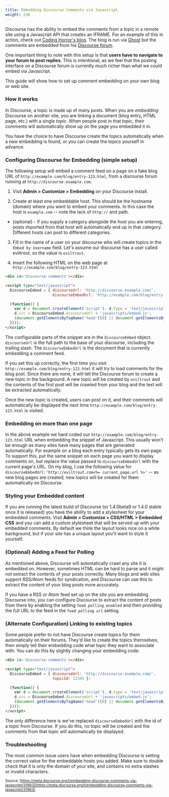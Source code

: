 ```yaml
---
title: Embedding Discourse Comments via Javascript
weight: 230
---
```


Discourse has the ability to embed the comments from a topic in a remote site using a Javascript API that creates an IFRAME. For an example of this in action, check out [Coding Horror's blog](http://blog.codinghorror.com/welcome-to-the-internet-of-compromised-things/#discourse-comments). The blog is run via [Ghost](https://ghost.org/) but the comments are embedded from his [Discourse forum](http://discourse.codinghorror.com/t/welcome-to-the-internet-of-compromised-things/3550).

One important thing to note with this setup is that **users have to navigate to your forum to post replies**. This is intentional, as we feel that the posting interface on a Discourse forum is currently much richer than what we could embed via Javascript.

This guide will show how to set up comment embedding on your own blog or web site.

### How it works

In Discourse, a topic is made up of many posts. When you are *embedding* Discourse on another site, you are linking a document (blog entry, HTML page, etc.) with a single *topic*.  When people post in that topic, their comments will automatically show up on the page you embedded it in.

You have the choice to have Discourse create the topics automatically when a new embedding is found, or you can create the topics yourself in advance. 

### Configuring Discourse for Embedding (simple setup)

The following setup will embed a comment feed on a page on a fake blog URL of `http://example.com/blog/entry-123.html`, from a discourse forum running at `http://discourse.example.com`.

1. Visit **Admin &gt; Customize &gt; Embedding** on your Discourse install.  

2. Create at least one embeddable host. This should be the hostname (domain) where you want to embed your comments. In this case the host is `example.com` -- note the lack of `http://` and path. 

  * (optional) - if you supply a category alongside the host you are entering, posts imported from that host will automatically end up in that category. Different hosts can post to different categories.
  
3. Fill in the name of a user on your discourse who will create topics in the `Embed by Username` field. Let's assume our discourse has a user called eviltrout, so the value is `eviltrout`.

4. Insert the following HTML on the web page at `http://example.com/blog/entry-123.html`

```html
<div id='discourse-comments'></div>

<script type="text/javascript">
  DiscourseEmbed = { discourseUrl: 'http://discourse.example.com/',
                     discourseEmbedUrl: 'http://example.com/blog/entry-123.html' };

  (function() {
    var d = document.createElement('script'); d.type = 'text/javascript'; d.async = true;
    d.src = DiscourseEmbed.discourseUrl + 'javascripts/embed.js';
    (document.getElementsByTagName('head')[0] || document.getElementsByTagName('body')[0]).appendChild(d);
  })();
</script>
```

The configurable parts of the snippet are in the `DiscourseEmbed` object. `discourseUrl` is the full path to the base of your discourse, including the trailing slash. The `discourseEmbedUrl` is the document that is currently embedding a comment feed.

If you set this up correctly, the first time you visit `http://example.com/blog/entry-123.html` it will try to load comments for the blog post. Since there are none, it will tell the Discourse forum to create a new topic in the background. A new topic will be created by `eviltrout` and the contents of the first post will be crawled from your blog and the text will be extracted automatically.

Once the new topic is created, users can post on it, and their comments will automatically be displayed the next time `http://example.com/blog/entry-123.html` is visited.

### Embedding on more than one page

In the above example we hard coded our `http://example.com/blog/entry-123.html` URL when embedding the snippet of Javascript. This usually won't be enough as many sites have many pages that are generated automatically. For example on a blog each entry typically gets its own page. To support this, put the same snippet on each page you want to display comments on, but replace the value passed to `discourseEmbedUrl` with the current page's URL. On my blog, I use the following value for `discourseEmbedUrl`:  `'http://eviltrout.com<%= current_page.url %>'` -- as new blog pages are created, new topics will be created for them automatically on Discourse.

### Styling your Embedded content

If you are running the latest build of Discourse (or 1.4.0beta9 or 1.4.0 stable once it is released) you have the ability to add a stylesheet for your embedded comments.  Visit **Admin &gt; Customize &gt; CSS/HTML &gt; Embedded CSS** and you can add a custom stylesheet that will be served up with your embedded comments. By default we think the layout looks nice on a white background, but if your site has a unique layout you'll want to style it yourself.

### (Optional) Adding a Feed for Polling

As mentioned above, Discourse will automatically crawl any site it is embedded on. However, sometimes HTML can be hard to parse and it might not extract the contents of your posts correctly. Many blogs and web sites support RSS/Atom feeds for syndication, and Discourse can use this to extract the content of your blog posts more accurately.

If you have a RSS or Atom feed set up on the site you are embedding Discourse into, you can configure Discourse to extract the content of posts from there by enabling the setting `feed polling enabled` and then providing the full URL to the feed in the `feed polling url` setting.

### (Alternate Configuration) Linking to existing topics

Some people prefer to not have Discourse create topics for them automatically on their forums. They'd like to create the topics themselves, then simply tell their embedding code what topic they want to associate with. You can do this by slightly changing your embedding code:

```html
<div id='discourse-comments'></div>

<script type="text/javascript">
  DiscourseEmbed = { discourseUrl: 'http://discourse.example.com/',
                     topicId: 12345 };

  (function() {
    var d = document.createElement('script'); d.type = 'text/javascript'; d.async = true;
    d.src = DiscourseEmbed.discourseUrl + 'javascripts/embed.js';
    (document.getElementsByTagName('head')[0] || document.getElementsByTagName('body')[0]).appendChild(d);
  })();
</script>
```

The only difference here is we've replaced `discourseEmbedUrl` with the id of a topic from Discourse. If you do this, no topic will be created and the comments from that topic will automatically be displayed.

### Troubleshooting

The most common issue users have when embedding Discourse is setting the correct value for the embeddable hosts you added. Make sure to double check that it is only the domain of your site, and contains no extra slashes or invalid characters.

<small class="documentation-source">Source: [https://meta.discourse.org/t/embedding-discourse-comments-via-javascript/31963](https://meta.discourse.org/t/embedding-discourse-comments-via-javascript/31963)</small>

